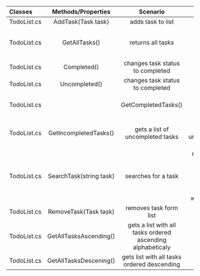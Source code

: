 | Classes       |  Methods/Properties | Scenario       | Outputs  |
|:-----------	|:-------------------:|:-----------------:|-------------:|
| TodoList.cs   | AddTask(Task task)  | adds task to list  |  |
| TodoList.cs   |  GetAllTasks()  |   returns all tasks | list containing all task objects |
| TodoList.cs   | Completed()   |  changes task status to completed   |  | 
| TodoList.cs   | Uncompleted()   |  changes task status to completed   |  | 
|  TodoList.cs |  |  GetCompletedTasks()   |  gets list of completed items | returns a lsit of completed items| 
| TodoList.cs | GetIncompletedTasks()| gets a list of uncompleted tasks    |  returns list of uncompleted tasks| 
| TodoList.cs |SearchTask(string task) | searches for a task    | returns task found if exists, else receive a message saying task wasnt found  | 
| TodoList.cs  | RemoveTask(Task task) | removes task form list    |   | 
| TodoList.cs | GetAllTasksAscending() | gets a list with all tasks ordered ascending alphabeticaly    | returns list | 
| TodoList.cs | GetAllTasksDescening() |  gets list with all tasks ordered descending     |  returns list|
